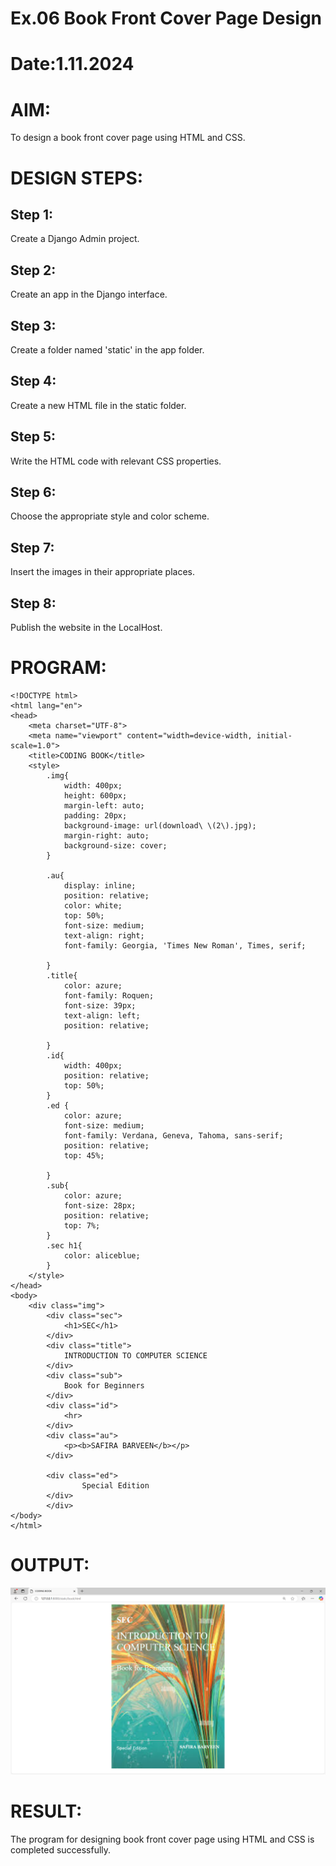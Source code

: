 # Ex.06 Book Front Cover Page Design
# Date:1.11.2024
# AIM:
To design a book front cover page using HTML and CSS.

# DESIGN STEPS:
## Step 1:
Create a Django Admin project.

## Step 2:
Create an app in the Django interface.

## Step 3:
Create a folder named 'static' in the app folder.

## Step 4:
Create a new HTML file in the static folder.

## Step 5:
Write the HTML code with relevant CSS properties.

## Step 6:
Choose the appropriate style and color scheme.

## Step 7:
Insert the images in their appropriate places.

## Step 8:
Publish the website in the LocalHost.

# PROGRAM:
```
<!DOCTYPE html>
<html lang="en">
<head>
    <meta charset="UTF-8">
    <meta name="viewport" content="width=device-width, initial-scale=1.0">
    <title>CODING BOOK</title>
    <style>
        .img{
            width: 400px;
            height: 600px;
            margin-left: auto;
            padding: 20px;
            background-image: url(download\ \(2\).jpg);
            margin-right: auto;
            background-size: cover;
        }
        
        .au{
            display: inline;
            position: relative;
            color: white;
            top: 50%;
            font-size: medium;
            text-align: right;
            font-family: Georgia, 'Times New Roman', Times, serif;

        }
        .title{
            color: azure;
            font-family: Roquen;
            font-size: 39px;
            text-align: left;
            position: relative;
            
        }
        .id{
            width: 400px;
            position: relative;
            top: 50%;
        }
        .ed {
            color: azure;
            font-size: medium;
            font-family: Verdana, Geneva, Tahoma, sans-serif;
            position: relative;
            top: 45%;

        }
        .sub{
            color: azure;
            font-size: 28px;
            position: relative;
            top: 7%;
        }
        .sec h1{
            color: aliceblue;
        }
    </style>
</head>
<body>
    <div class="img">
        <div class="sec">
            <h1>SEC</h1>
        </div>
        <div class="title">
            INTRODUCTION TO COMPUTER SCIENCE
        </div>
        <div class="sub">
            Book for Beginners
        </div>
        <div class="id">
            <hr>
        </div>
        <div class="au">
            <p><b>SAFIRA BARVEEN</b></p>
        </div>
        
        <div class="ed">
                Special Edition
        </div>
        </div>
</body>
</html>

```
# OUTPUT:
![alt text](<Screenshot 2024-12-06 121640.png>)

# RESULT:
The program for designing book front cover page using HTML and CSS is completed successfully.
